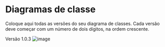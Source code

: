 # Diagramas de classe
Coloque aqui todas as versões do seu diagrama de classes. Cada versão deve começar com um número de dois dígitos, na ordem crescente.

Versão 1.0.3
![image](https://github.com/pucmg-aulas/projeto01-turmanoite-super-heranca/assets/67321539/fbd76802-6155-4a1d-9927-e0dbe1c28236)
